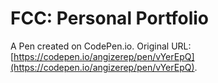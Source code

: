 # FCC: Personal Portfolio

A Pen created on CodePen.io. Original URL: [https://codepen.io/angizerep/pen/vYerEpQ](https://codepen.io/angizerep/pen/vYerEpQ).


